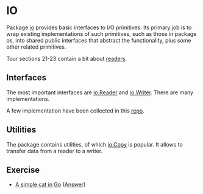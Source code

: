 # IO

Package [io](https://golang.org/pkg/io/) provides basic interfaces to I/O
primitives. Its primary job is to wrap existing implementations of such
primitives, such as those in package os, into shared public interfaces that
abstract the functionality, plus some other related primitives.

Tour sections 21-23 contain a bit about [readers](https://tour.golang.org/methods/21).

## Interfaces

The most important interfaces are [io.Reader](https://golang.org/pkg/io/#Reader)
and [io.Writer](https://golang.org/pkg/io/#Writer). There are many implementations.

A few implementation have been collected in this [repo](https://github.com/miku/exploreio).

## Utilities

The package contains utilities, of which
[io.Copy](https://golang.org/pkg/io/#Copy) is popular. It allows to transfer
data from a reader to a writer.

## Exercise

* [A simple cat in Go](template1/main.go) ([Answer](exercise1/main.go))
